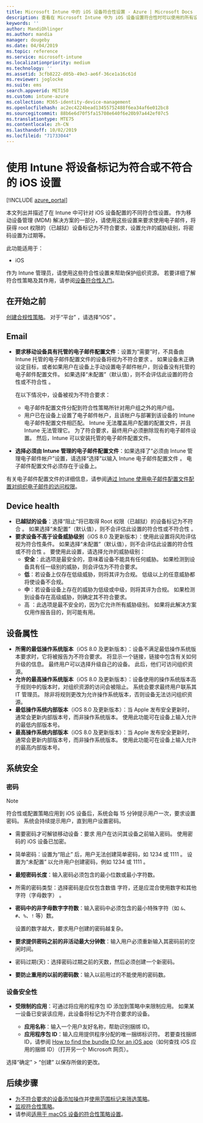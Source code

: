 ```yaml
---
title: Microsoft Intune 中的 iOS 设备符合性设置 - Azure | Microsoft Docs
description: 查看在 Microsoft Intune 中为 iOS 设备设置符合性时可以使用的所有设置的列表。 需要使用电子邮件，检查越狱或取得 root 权限的设备，设置允许的最小和最大操作系统，设置任何密码限制（包括密码长度和设备非活动性），限制应用等。
keywords: ''
author: MandiOhlinger
ms.author: mandia
manager: dougeby
ms.date: 04/04/2019
ms.topic: reference
ms.service: microsoft-intune
ms.localizationpriority: medium
ms.technology: ''
ms.assetid: 3cfb8222-d05b-49e3-ae6f-36ce1a16c61d
ms.reviewer: joglocke
ms.suite: ems
search.appverid: MET150
ms.custom: intune-azure
ms.collection: M365-identity-device-management
ms.openlocfilehash: ac2ec4224bead13455752488f6ea34af6e012bc8
ms.sourcegitcommit: 88b6e6d70f5fa15708e640f6e20b97a442ef07c5
ms.translationtype: MTE75
ms.contentlocale: zh-CN
ms.lasthandoff: 10/02/2019
ms.locfileid: "71733044"
---
```

# <a name="ios-settings-to-mark-devices-as-compliant-or-not-compliant-using-intune"></a>使用 Intune 将设备标记为符合或不符合的 iOS 设置

[!INCLUDE [azure_portal](../includes/azure_portal.md)]

本文列出并描述了在 Intune 中可针对 iOS 设备配置的不同符合性设置。 作为移动设备管理 (MDM) 解决方案的一部分，请使用这些设置来要求使用电子邮件，将获得 root 权限的（已越狱）设备标记为不符合要求，设置允许的威胁级别，将密码设置为过期等。

此功能适用于：

- iOS

作为 Intune 管理员，请使用这些符合性设置来帮助保护组织资源。 若要详细了解符合性策略及其作用，请参阅[设备符合性入门](device-compliance-get-started.md)。

## <a name="before-you-begin"></a>在开始之前

[创建合规性策略](create-compliance-policy.md#create-the-policy)。 对于“平台”  ，请选择“iOS”  。

## <a name="email"></a>Email

- **要求移动设备具有托管的电子邮件配置文件**：设置为“需要”时，不具备由 Intune 托管的电子邮件配置文件的设备将视为不符合要求  。 如果设备未正确设定目标，或者如果用户在设备上手动设置电子邮件帐户，则设备没有托管的电子邮件配置文件。 如果选择“未配置”（默认值），则不会评估此设置的符合性或不符合性  。

  在以下情况中，设备被视为不符合要求：

  - 电子邮件配置文件分配到符合性策略所针对用户组之外的用户组。
  - 用户已在设备上设置了电子邮件帐户，且该帐户与部署到该设备的 Intune 电子邮件配置文件相匹配。 Intune 无法覆盖用户配置的配置文件，并且 Intune 无法管理它。 为了符合要求，最终用户必须删除现有的电子邮件设置。 然后，Intune 可以安装托管的电子邮件配置文件。

- **选择必须由 Intune 管理的电子邮件配置文件**：如果选择了“必须由 Intune 管理电子邮件帐户”设置，请选择“选择”以输入 Intune 电子邮件配置文件   。 电子邮件配置文件必须存在于设备上。

有关电子邮件配置文件的详细信息，请参阅[通过 Intune 使用电子邮件配置文件配置对组织电子邮件的访问权限](../configuration/email-settings-configure.md)。

## <a name="device-health"></a>Device health

- **已越狱的设备**：选择“阻止”将已取得 Root 权限（已越狱）的设备标记为不符合  。 如果选择“未配置”（默认值），则不会评估此设置的符合性或不符合性  。
- **要求设备不高于设备威胁级别**（iOS 8.0 及更新版本）：使用此设置将风险评估视为符合性条件。 如果选择“未配置”（默认值），则不会评估此设置的符合性或不符合性  。 要使用此设置，请选择允许的威胁级别：
  - **安全**：此选项是最安全的，意味着设备不能具有任何威胁。 如果检测到设备具有任一级别的威胁，则会评估为不符合要求。
  - **低**：若设备上仅存在低级威胁，则将其评为合规。 低级以上的任意威胁都将使设备不合规。
  - **中**：若设备设备上存在的威胁为低级或中级，则将其评为合规。 如果检测到设备存在高级威胁，则确定其不符合要求。
  - 高  ：此选项是最不安全的，因为它允许所有威胁级别。 如果将此解决方案仅用作报告目的，则可能有用。

## <a name="device-properties"></a>设备属性

- **所需的最低操作系统版本**（iOS 8.0 及更新版本）：设备不满足最低操作系统版本要求时，它将被报告为不符合要求。 将显示一个链接，链接中包含有关如何升级的信息。 最终用户可以选择升级自己的设备。 此后，他们可访问组织资源。
- **允许的最高操作系统版本**（iOS 8.0 及更新版本）：设备使用的操作系统版本高于规则中的版本时，对组织资源的访问会被阻止。 系统会要求最终用户联系其 IT 管理员。 除非将规则更改为允许操作系统版本，否则设备无法访问组织资源。
- **最低操作系统内部版本**（iOS 8.0 及更新版本）：当 Apple 发布安全更新时，通常会更新内部版本号，而非操作系统版本。 使用此功能可在设备上输入允许的最低内部版本号。
- **最高操作系统内部版本**（iOS 8.0 及更新版本）：当 Apple 发布安全更新时，通常会更新内部版本号，而非操作系统版本。 使用此功能可在设备上输入允许的最高内部版本号。

## <a name="system-security"></a>系统安全

### <a name="password"></a>密码

> [!NOTE]
> 符合性或配置策略应用到 iOS 设备后，系统会每 15 分钟提示用户一次，要求设置密码。 系统会持续提示用户，直到用户设置密码。

-  需要密码才可解锁移动设备：要求  用户在访问其设备之前输入密码。 使用密码的 iOS 设备已加密。
-  简单密码：设置为“阻止”  后，用户无法创建简单密码，如 1234  或 1111  。 设置为“未配置”  以允许用户创建密码，例如 1234  或 1111  。
- **最短密码长度**：输入密码必须包含的最小位数或最小字符数。
-  所需的密码类型：选择密码是应仅包含数值  字符，还是应混合使用数字和其他字符（字母数字）  。
- **密码中的非字母数字字符数**：输入密码中必须包含的最小特殊字符（如 `&`、`#`、`%`、`!` 等）数。

    设置的数字越大，要求用户创建的密码越复杂。

- **要求提供密码之前的非活动最大分钟数**：输入用户必须重新输入其密码前的空闲时间。
-  密码过期(天)：选择密码过期之前的天数，然后必须创建一个新密码。
- **要防止重用的以前的密码数**：输入以前用过的不能使用的密码数。

### <a name="device-security"></a>设备安全性

- **受限制的应用**：可通过将应用的程序包 ID 添加到策略中来限制应用。 如果某一设备已安装该应用，此设备将标记为不符合要求的设备。

  - **应用名称**：输入一个用户友好名称，帮助识别捆绑 ID。
  - **应用程序包 ID**：输入应用提供程序分配的唯一捆绑标识符。 若要查找捆绑 ID，请参阅 [How to find the bundle ID for an iOS app](https://support.microsoft.com/help/4294074/how-to-find-the-bundle-id-for-an-ios-app)（如何查找 iOS 应用的捆绑 ID）（打开另一个 Microsoft 网页）。  

选择“确定”   > “创建”  以保存所做的更改。

## <a name="next-steps"></a>后续步骤

- [为不符合要求的设备添加操作](actions-for-noncompliance.md)并[使用范围标记来筛选策略](../fundamentals/scope-tags.md)。
- [监视符合性策略](compliance-policy-monitor.md)。
- 请参阅[适用于 macOS 设备的符合性策略设置](compliance-policy-create-mac-os.md)。
